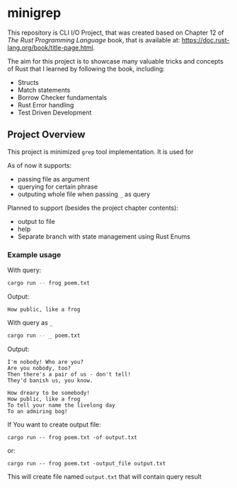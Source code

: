 # minigrep

This repository is CLI I/O Project, that was created based on Chapter 12 of *The Rust Programming Language* book, that is available at: https://doc.rust-lang.org/book/title-page.html.

The aim for this project is to showcase many valuable tricks and concepts of Rust that I learned by following the book, including:
* Structs
* Match statements
* Borrow Checker fundamentals
* Rust Error handling
* Test Driven Development

## Project Overview
This project is minimized `grep` tool implementation.
It is used for 

As of now it supports:
* passing file as argument
* querying for certain phrase
* outputing whole file when passing `_` as query

Planned to support (besides the project chapter contents):
* output to file
* help
* Separate branch with state management using Rust Enums

### Example usage

With query:
```bash
cargo run -- frog poem.txt
```
Output:
```
How public, like a frog
```

With query as `_`
```bash
cargo run -- _ poem.txt
```
Output:
```
I'm nobody! Who are you?
Are you nobody, too?
Then there's a pair of us - don't tell!
They'd banish us, you know.

How dreary to be somebody!
How public, like a frog
To tell your name the livelong day
To an admiring bog!
```

If You want to create output file:
```
cargo run -- frog poem.txt -of output.txt
```
or:
```
cargo run -- frog poem.txt -output_file output.txt
```

This will create file named `output.txt` that will contain query result